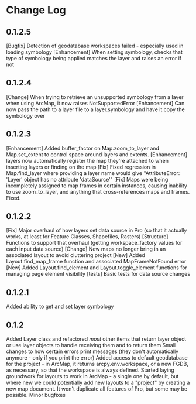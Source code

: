 # Change Log

## 0.1.2.5
[Bugfix] Detection of geodatabase workspaces failed - especially used in loading symbology
[Enhancement] When setting symbology, checks that type of symbology being applied matches the layer and raises an error if not

## 0.1.2.4
[Change] When trying to retrieve an unsupported symbology from a layer when using ArcMap, it now raises NotSupportedError
[Enhancement] Can now pass the path to a layer file to a layer.symbology and have it copy the symbology over

## 0.1.2.3
[Enhancement] Added buffer_factor on Map.zoom_to_layer and Map.set_extent to control space around layers and extents.
[Enhancement] layers now automatically register the map they're attached to when inserting layers or finding on the map
[Fix] Fixed regression in Map.find_layer where providing a layer name would give "AttributeError: 'Layer' object has no attribute 'dataSource'"
[Fix] Maps were being incompletely assigned to map frames in certain instances, causing inability to use zoom_to_layer, and anything that cross-references maps and frames. Fixed.

## 0.1.2.2
[Fix] Major overhaul of how layers set data source in Pro (so that it actually works, at least for Feature Classes, Shapefiles, Rasters)
[Structure] Functions to support that overhaul (getting workspace_factory values for each input data source)
[Change] New maps no longer bring in an associated layout to avoid cluttering project
[New] Added Layout.find_map_frame function and associated MapFrameNotFound error
[New] Added Layout.find_element and Layout.toggle_element functions for managing page element visibility
[tests] Basic tests for data source changes

## 0.1.2.1
Added ability to get and set layer symbology

## 0.1.2
Added Layer class and refactored *most* other items that return layer object or use layer objects to handle receiving them and to return them
Small changes to how certain errors print messages (they don't automatically anymore - only if you print the error)
Added access to default geodatabase for the project - in ArcMap, it returns arcpy.env.workspace, or a new FGDB, as necessary, so that the workspace is always defined.
Started laying groundwork for layouts to work in ArcMap - a single one by default, but where new we could potentially add new layouts to a "project" by creating a new map document. It won't duplicate all features of Pro, but some may be possible.
Minor bugfixes